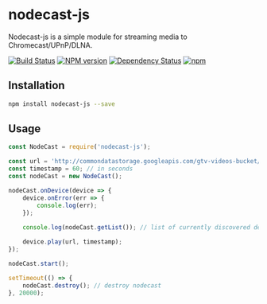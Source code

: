 nodecast-js
===========

Nodecast-js is a simple module for streaming media to Chromecast/UPnP/DLNA.

[![Build Status](https://travis-ci.org/gyzerok/nodecast-js.svg?branch=master)](https://travis-ci.org/t3chnoboy/thepiratebay)
[![NPM version](https://badge.fury.io/js/nodecast-js.svg)](http://badge.fury.io/js/thepiratebay)
[![Dependency Status](https://img.shields.io/david/gyzerok/nodecast-js.svg)](https://david-dm.org/t3chnoboy/thepiratebay)
[![npm](https://img.shields.io/npm/dm/nodecast-js.svg?maxAge=2592000)]()

## Installation
```bash
npm install nodecast-js --save
```
## Usage

```javascript
const NodeCast = require('nodecast-js');

const url = 'http://commondatastorage.googleapis.com/gtv-videos-bucket/big_buck_bunny_1080p.mp4';
const timestamp = 60; // in seconds
const nodeCast = new NodeCast();

nodeCast.onDevice(device => {
    device.onError(err => {
        console.log(err);
    });
    
    console.log(nodeCast.getList()); // list of currently discovered devices

    device.play(url, timestamp);
});

nodeCast.start();

setTimeout(() => {
    nodeCast.destroy(); // destroy nodecast
}, 20000);
```
